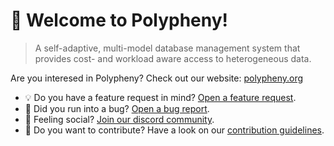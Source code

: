 

# 👋 Welcome to Polypheny!

> A self-adaptive, multi-model database management system that provides cost- and workload aware access to heterogeneous data. 

Are you interesed in Polypheny? Check out our website: [polypheny.org](https://polypheny.org)

* 💡 Do you have a feature request in mind? [Open a feature request](https://github.com/polypheny/Polypheny-DB/issues/new?assignees=&labels=C-enhancement&template=feature_request.yml).
* 🐛 Did you run into a bug? [Open a bug report](https://github.com/polypheny/Polypheny-DB/issues/new?assignees=&labels=C-bug&template=bug_report.yml).
* 🦩 Feeling social? [Join our discord community](https://polypheny.org/chat).
* 🌈 Do you want to contribute? Have a look on our [contribution guidelines](https://polypheny.org/community/contribute/).

